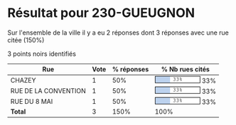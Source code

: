 # Résultat pour 230-GUEUGNON

Sur l'ensemble de la ville il y a eu 2 réponses dont 3 réponses avec une rue citée (150%)

3 points noirs identifiés

| Rue | Vote | % réponses | % Nb rues cités|
|-----|------|------------|----------------|
| CHAZEY | 1 | 50% | <img src="../../img/bar_33.gif" />&nbsp;33%|
| RUE DE LA CONVENTION | 1 | 50% | <img src="../../img/bar_33.gif" />&nbsp;33%|
| RUE DU 8 MAI | 1 | 50% | <img src="../../img/bar_33.gif" />&nbsp;33%|
| **Total** | 3 | 150% | 100%|
